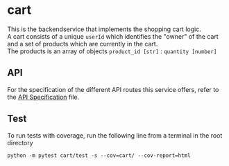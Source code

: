 # cart

This is the backendservice that implements the shopping cart logic.  
A cart consists of a unique `userId` which identifies the "owner" of the cart and a set of products which are currently in the cart.  
The products is an array of objects `product_id [str]` : `quantity [number]`

## API
For the specification of the different API routes this service offers, refer to the [API Specification](../../api_specification.xlsx) file.

## Test
To run tests with coverage, run the following line from a terminal in the root directory
```
python -m pytest cart/test -s --cov=cart/ --cov-report=html
```